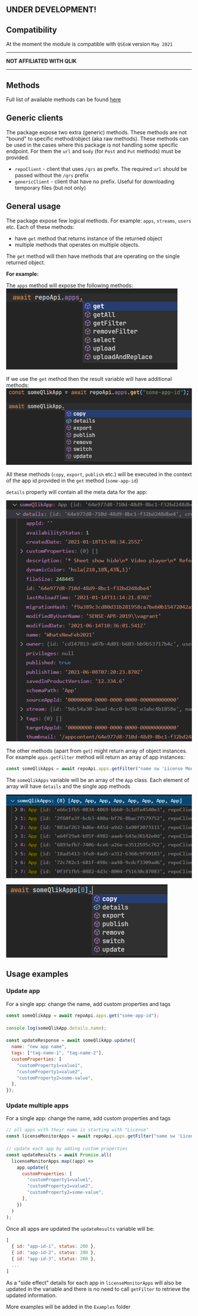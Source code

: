 ## **UNDER DEVELOPMENT!**

## Compatibility

At the moment the module is compatible with `QSEoW` version `May 2021`

---

**NOT AFFILIATED WITH QLIK**

---

## Methods

Full list of available methods can be found [here](https://informatiqal.github.io/qlik-repo-api/classes/QlikRepoApi.html)

## Generic clients

The package expose two extra (generic) methods. These methods are not "bound" to specific method/object (aka raw methods). These methods can be used in the cases where this package is not handling some specific endpoint. For them the `url` and `body` (for `Post` and `Put` methods) must be provided.

- `repoClient` - client that uses `/qrs` as prefix. The required `url` should be passed without the `/qrs` prefix
- `genericClient` - client that have no prefix. Useful for downloading temporary files (but not only)

## General usage

The package expose few logical methods. For example: `apps`, `streams`, `users` etc. Each of these methods:

- have `get` method that returns instance of the returned object
- multiple methods that operates on multiple objects.

The `get` method will then have methods that are operating on the single returned object.

**For example:**

The `apps` method will expose the following methods:
![Apps methods](./images/apps-methods.png)

If we use the `get` method then the result variable will have additional methods:
![App methods](./images/app-methods.png)

All these methods (`copy`, `export`, `publish` etc.) will be executed in the context of the app id provided in the `get` method (`some-app-id`)

`details` property will contain all the meta data for the app:

![App details](./images/app-details.png)

The other methods (apart from `get`) might return array of object instances. For example `apps.getFilter` method will return an array of app instances:

```javascript
const someQlikApps = await repoApi.apps.getFilter("name sw 'License Monitor'");
```

The `someQlikApps` variable will be an array of the `App` class. Each element of array will have `details` and the single app methods

![Apps](./images/apps-getFilter.png)

![Apps0](./images/apps-getFilter1.png)

## Usage examples

### Update app

For a single app: change the name, add custom properties and tags

```javascript
const someQlikApp = await repoApi.apps.get("some-app-id");

console.log(someQlikApp.details.name);

const updateResponse = await someQlikApp.update({
  name: "new app name",
  tags: ["tag-name-1", "tag-name-2"],
  customProperties: [
    "customProperty1=value1",
    "customProperty1=value2",
    "customProperty2=some-value",
  ],
});
```

### Update multiple apps

For a single app: change the name, add custom properties and tags

```javascript
// all apps with their name is starting with "License"
const licenseMonitorApps = await repoApi.apps.getFilter("name sw 'License'");

// update each app by adding custom properties
const updateResults = await Promise.all(
  licenseMonitorApps.map((app) =>
    app.update({
      customProperties: [
        "customProperty1=value1",
        "customProperty1=value2",
        "customProperty2=some-value",
      ],
    })
  )
);
```

Once all apps are updated the `updateResults` variable will be:

```javascript
[
  { id: "app-id-1", status: 200 },
  { id: "app-id-2", status: 200 },
  { id: "app-id-3", status: 200 },
  ...
]
```

As a "side effect" details for each app in `licenseMonitorApps` will also be updated in the variable and there is no need to call `getFilter` to retrieve the updated information.

More examples will be added in the `Examples` folder
